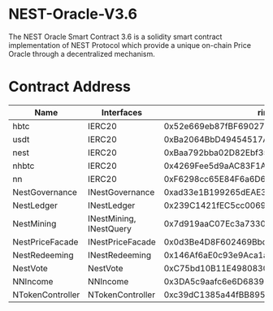 # NEST-Oracle-V3.6
The NEST Oracle Smart Contract 3.6 is a solidity smart contract implementation of NEST Protocol which provide a unique on-chain Price Oracle through a decentralized mechanism.

# Contract Address

| Name | Interfaces | rinkeby |
| ---- | ---- | ---- |
| hbtc | IERC20 | 0x52e669eb87fBF69027190a0ffb6e6fEd48451E04 |
| usdt | IERC20 |  0xBa2064BbD49454517A9dBba39005bf46d31971f8 |
| nest | IERC20 |  0xBaa792bba02D82Ebf3569E01f142fc80F72D9b8f |
| nhbtc| IERC20 |  0x4269Fee5d9aAC83F1A9a81Cd17Bf71A01240765a |
| nn   | IERC20 |  0xF6298cc65E84F6a6D67Fa2890fbD2AD8735e3c29 |
| NestGovernance | INestGovernance | 0xad33e1B199265dEAE3dfe4eB49B9FcaB824268E3 |
| NestLedger | INestLedger | 0x239C1421fEC5cc00695584803F52188A9eD92ef2 |
| NestMining | INestMining, INestQuery | 0x7d919aaC07Ec3a7330a0C940F711abb6a6599E23 |
| NestPriceFacade | INestPriceFacade | 0x0d3Be4D8F602469BbdF9CDEA3fA59293EFeB223B |
| NestRedeeming | INestRedeeming | 0x146Af6aE0c93e9Aca1a39A644Ee7728bA9ddFA7c |
| NestVote | NestVote | 0xC75bd10B11E498083075876B3D6e1e6df1427De6 |
| NNIncome | NNIncome |0x3DA5c9aafc6e6D6839E62e2fB65825869019F291 |
| NTokenController| NTokenController | 0xc39dC1385a44fBB895991580EA55FC10e7451cB3 |

